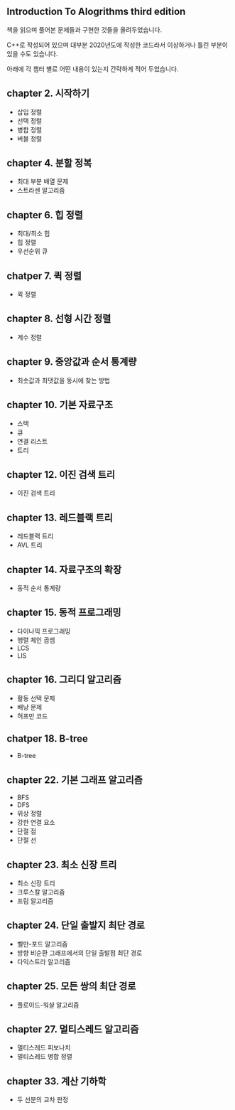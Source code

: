 ## Introduction To Alogrithms third edition

책을 읽으며 풀어본 문제들과 구현한 것들을 올려두었습니다.

C++로 작성되어 있으며 대부분 2020년도에 작성한 코드라서 이상하거나 틀린 부분이 있을 수도 있습니다.

아래에 각 챕터 별로 어떤 내용이 있는지 간략하게 적어 두었습니다.

## chapter 2. 시작하기

- 삽입 정렬
- 선택 정렬
- 병합 정렬
- 버블 정렬

## chapter 4. 분할 정복

- 최대 부분 배열 문제
- 스트라센 알고리즘

## chapter 6. 힙 정렬

- 최대/최소 힙
- 힙 정렬
- 우선순위 큐

## chatper 7. 퀵 정렬

- 퀵 정렬

## chapter 8. 선형 시간 정렬

- 계수 정렬

## chapter 9. 중앙값과 순서 통계량

- 최솟값과 최댓값을 동시에 찾는 방법

## chapter 10. 기본 자료구조

- 스택
- 큐
- 연결 리스트
- 트리

## chapter 12. 이진 검색 트리

- 이진 검색 트리

## chapter 13. 레드블랙 트리

- 레드블랙 트리
- AVL 트리

## chapter 14. 자료구조의 확장

- 동적 순서 통계량

## chapter 15. 동적 프로그래밍

- 다이나믹 프로그래밍
- 행렬 체인 곱셈
- LCS
- LIS

## chapter 16. 그리디 알고리즘

- 활동 선택 문제
- 배낭 문제
- 허프만 코드

## chatper 18. B-tree

- B-tree

## chapter 22. 기본 그래프 알고리즘

- BFS
- DFS
- 위상 정렬
- 강한 연결 요소
- 단절 점
- 단절 선

## chapter 23. 최소 신장 트리

- 최소 신장 트리
- 크루스칼 알고리즘
- 프림 알고리즘

## chapter 24. 단일 출발지 최단 경로

- 벨만-포드 알고리즘
- 방향 비순환 그래프에서의 단일 출발점 최단 경로
- 다익스트라 알고리즘

## chapter 25. 모든 쌍의 최단 경로

- 플로이드-워샬 알고리즘

## chapter 27. 멀티스레드 알고리즘

- 멀티스레드 피보나치
- 멀티스레드 병합 정렬

## chapter 33. 계산 기하학

- 두 선분의 교차 판정
